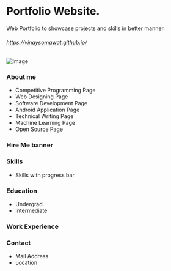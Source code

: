 # Portfolio Website.
Web Portfolio to showcase projects and skills in better manner. 

###### https://vinaysomawat.github.io/

![Image](https://github.com/vinaysomawat/vinaysomawat.github.io/blob/master/web-dev/images/portfolio.png)
### About me
* Competitive Programming Page
* Web Designing Page
* Software Development Page
* Android Application Page
* Technical Writing Page
* Machine Learning Page
* Open Source Page

### Hire Me banner
### Skills
* Skills with progress bar
### Education
* Undergrad
* Intermediate
### Work Experience
### Contact
* Mail Address
* Location
